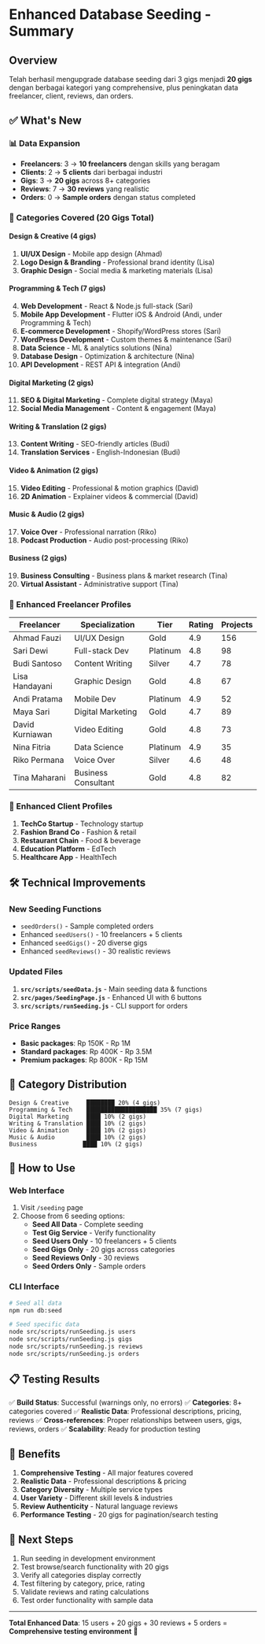 # Enhanced Database Seeding - Summary

## Overview

Telah berhasil mengupgrade database seeding dari 3 gigs menjadi **20 gigs** dengan berbagai kategori yang comprehensive, plus peningkatan data freelancer, client, reviews, dan orders.

## ✅ What's New

### 📊 Data Expansion
- **Freelancers**: 3 → **10 freelancers** dengan skills yang beragam
- **Clients**: 2 → **5 clients** dari berbagai industri  
- **Gigs**: 3 → **20 gigs** across 8+ categories
- **Reviews**: 7 → **30 reviews** yang realistic
- **Orders**: 0 → **Sample orders** dengan status completed

### 🎯 Categories Covered (20 Gigs Total)

#### Design & Creative (4 gigs)
1. **UI/UX Design** - Mobile app design (Ahmad)
2. **Logo Design & Branding** - Professional brand identity (Lisa)  
3. **Graphic Design** - Social media & marketing materials (Lisa)

#### Programming & Tech (7 gigs)
4. **Web Development** - React & Node.js full-stack (Sari)
5. **Mobile App Development** - Flutter iOS & Android (Andi, under Programming & Tech)
6. **E-commerce Development** - Shopify/WordPress stores (Sari)
7. **WordPress Development** - Custom themes & maintenance (Sari)
8. **Data Science** - ML & analytics solutions (Nina)
9. **Database Design** - Optimization & architecture (Nina)
10. **API Development** - REST API & integration (Andi)

#### Digital Marketing (2 gigs)
11. **SEO & Digital Marketing** - Complete digital strategy (Maya)
12. **Social Media Management** - Content & engagement (Maya)

#### Writing & Translation (2 gigs)
13. **Content Writing** - SEO-friendly articles (Budi)
14. **Translation Services** - English-Indonesian (Budi)

#### Video & Animation (2 gigs)
15. **Video Editing** - Professional & motion graphics (David)
16. **2D Animation** - Explainer videos & commercial (David)

#### Music & Audio (2 gigs)
17. **Voice Over** - Professional narration (Riko)
18. **Podcast Production** - Audio post-processing (Riko)

#### Business (2 gigs)
19. **Business Consulting** - Business plans & market research (Tina)
20. **Virtual Assistant** - Administrative support (Tina)

### 👥 Enhanced Freelancer Profiles

| Freelancer | Specialization | Tier | Rating | Projects |
|------------|---------------|------|--------|----------|
| Ahmad Fauzi | UI/UX Design | Gold | 4.9 | 156 |
| Sari Dewi | Full-stack Dev | Platinum | 4.8 | 98 |
| Budi Santoso | Content Writing | Silver | 4.7 | 78 |
| Lisa Handayani | Graphic Design | Gold | 4.8 | 67 |
| Andi Pratama | Mobile Dev | Platinum | 4.9 | 52 |
| Maya Sari | Digital Marketing | Gold | 4.7 | 89 |
| David Kurniawan | Video Editing | Gold | 4.8 | 73 |
| Nina Fitria | Data Science | Platinum | 4.9 | 35 |
| Riko Permana | Voice Over | Silver | 4.6 | 48 |
| Tina Maharani | Business Consultant | Gold | 4.8 | 82 |

### 🏢 Enhanced Client Profiles

1. **TechCo Startup** - Technology startup
2. **Fashion Brand Co** - Fashion & retail  
3. **Restaurant Chain** - Food & beverage
4. **Education Platform** - EdTech
5. **Healthcare App** - HealthTech

## 🛠️ Technical Improvements

### New Seeding Functions
- `seedOrders()` - Sample completed orders
- Enhanced `seedUsers()` - 10 freelancers + 5 clients
- Enhanced `seedGigs()` - 20 diverse gigs
- Enhanced `seedReviews()` - 30 realistic reviews

### Updated Files
1. **`src/scripts/seedData.js`** - Main seeding data & functions
2. **`src/pages/SeedingPage.js`** - Enhanced UI with 6 buttons
3. **`src/scripts/runSeeding.js`** - CLI support for orders

### Price Ranges
- **Basic packages**: Rp 150K - Rp 1M
- **Standard packages**: Rp 400K - Rp 3.5M  
- **Premium packages**: Rp 800K - Rp 15M

## 🎨 Category Distribution

```
Design & Creative     ████████ 20% (4 gigs)
Programming & Tech    ████████████████████ 35% (7 gigs)  
Digital Marketing     ████ 10% (2 gigs)
Writing & Translation ████ 10% (2 gigs)
Video & Animation     ████ 10% (2 gigs)
Music & Audio         ████ 10% (2 gigs)
Business             ████ 10% (2 gigs)
```

## 🚀 How to Use

### Web Interface
1. Visit `/seeding` page
2. Choose from 6 seeding options:
   - **Seed All Data** - Complete seeding
   - **Test Gig Service** - Verify functionality  
   - **Seed Users Only** - 10 freelancers + 5 clients
   - **Seed Gigs Only** - 20 gigs across categories
   - **Seed Reviews Only** - 30 reviews
   - **Seed Orders Only** - Sample orders

### CLI Interface
```bash
# Seed all data
npm run db:seed

# Seed specific data
node src/scripts/runSeeding.js users
node src/scripts/runSeeding.js gigs  
node src/scripts/runSeeding.js reviews
node src/scripts/runSeeding.js orders
```

## 📋 Testing Results

✅ **Build Status**: Successful (warnings only, no errors)
✅ **Categories**: 8+ categories covered
✅ **Realistic Data**: Professional descriptions, pricing, reviews
✅ **Cross-references**: Proper relationships between users, gigs, reviews, orders
✅ **Scalability**: Ready for production testing

## 🎯 Benefits

1. **Comprehensive Testing** - All major features covered
2. **Realistic Data** - Professional descriptions & pricing
3. **Category Diversity** - Multiple service types
4. **User Variety** - Different skill levels & industries
5. **Review Authenticity** - Natural language reviews
6. **Performance Testing** - 20 gigs for pagination/search testing

## 📝 Next Steps

1. Run seeding in development environment
2. Test browse/search functionality with 20 gigs
3. Verify all categories display correctly
4. Test filtering by category, price, rating
5. Validate reviews and rating calculations
6. Test order functionality with sample data

---

**Total Enhanced Data**: 15 users + 20 gigs + 30 reviews + 5 orders = **Comprehensive testing environment** 🎉 